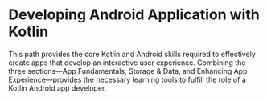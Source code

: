 # Developing Android Application with Kotlin

This path provides the core Kotlin and Android skills required to effectively create apps that develop an interactive user experience. Combining the three sections—App Fundamentals, Storage & Data, and Enhancing App Experience—provides the necessary learning tools to fulfill the role of a Kotlin Android app developer.
